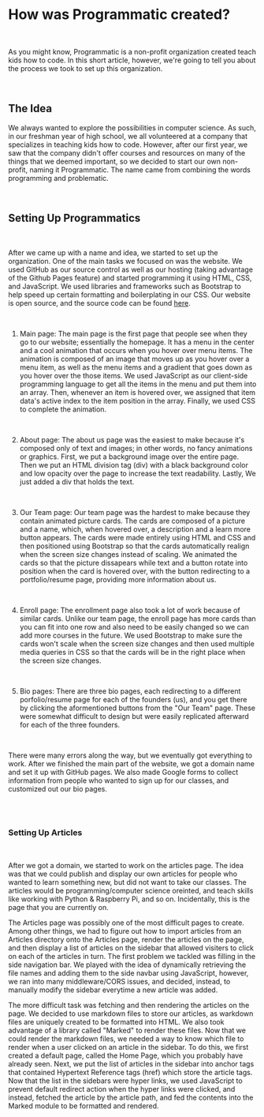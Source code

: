 # How was Programmatic created?

<br/>

As you might know, Programmatic is a non-profit organization created teach kids how to code. In this short article, however, we're going to tell you about the process we took to set up this organization.

<br/>

## The Idea

We always wanted to explore the possibilities in computer science. As such, in our freshman year of high school, we all volunteered at a company that specializes in teaching kids how to code. However, after our first year, we saw that the company didn't offer courses and resources on many of the things that we deemed important, so we decided to start our own non-profit, naming it Programmatic. The name came from combining the words programming and problematic.

<br/>

## Setting Up Programmatics

<br/>

After we came up with a name and idea, we started to set up the organization. One of the main tasks we focused on was the website. We used GitHub as our source control as well as our hosting (taking advantage of the Github Pages feature) and started programming it using HTML, CSS, and JavaScript. We used libraries and frameworks such as Bootstrap to help speed up certain formatting and boilerplating in our CSS. Our website is open source, and the source code can be found [here](https://github.com/Programmaticteams/Programmatics).

   <br/>

1. Main page:
   The main page is the first page that people see when they go to our website; essentially the homepage. It has a menu in the center and a cool animation that occurs when you hover over menu items. The animation is composed of an image that moves up as you hover over a menu item, as well as the menu items and a gradient that goes down as you hover over the those items. We used JavaScript as our client-side programming language to get all the items in the menu and put them into an array. Then, whenever an item is hovered over, we assigned that item data's active index to the item position in the array. Finally, we used CSS to complete the animation.

   <br/>

2. About page:
   The about us page was the easiest to make because it's composed only of text and images; in other words, no fancy animations or graphics. First, we put a background image over the entire page. Then we put an HTML division tag (div) with a black background color and low opacity over the page to increase the text readability. Lastly, We just added a div that holds the text.

   <br/>

3. Our Team page:
   Our team page was the hardest to make because they contain animated picture cards. The cards are composed of a picture and a name, which, when hovered over, a description and a learn more button appears. The cards were made entirely using HTML and CSS and then positioned using Bootstrap so that the cards automatically realign when the screen size changes instead of scaling. We animated the cards so that the picture dissapears while text and a button rotate into position when the card is hovered over, with the button redirecting to a portfolio/resume page, providing more information about us.

   <br/>

4. Enroll page:
   The enrollment page also took a lot of work because of similar cards. Unlike our team page, the enroll page has more cards than you can fit into one row and also need to be easily changed so we can add more courses in the future. We used Bootstrap to make sure the cards won't scale when the screen size changes and then used multiple media queries in CSS so that the cards will be in the right place when the screen size changes.

   <br/>

5. Bio pages:
   There are three bio pages, each redirecting to a different porfolio/resume page for each of the founders (us), and you get there by clicking the aformentioned buttons from the "Our Team" page. These were somewhat difficult to design but were easily replicated afterward for each of the three founders.

   <br/>

There were many errors along the way, but we eventually got everything to work. After we finished the main part of the website, we got a domain name and set it up with GitHub pages. We also made Google forms to collect information from people who wanted to sign up for our classes, and customized out our bio pages.

<br/>
<br/>

### Setting Up Articles

<br/>

After we got a domain, we started to work on the articles page. The idea was that we could publish and display our own articles for people who wanted to learn something new, but did not want to take our classes. The articles would be programming/computer science oreinted, and teach skills like working with Python & Raspberry Pi, and so on. Incidentally, this is the page that you are currently on.

The Articles page was possibly one of the most difficult pages to create. Among other things, we had to figure out how to import articles from an Articles directory onto the Articles page, render the articles on the page, and then display a list of articles on the sidebar that allowed visiters to click on each of the articles in turn. The first problem we tackled was filling in the side navigation bar. We played with the idea of dynamically retrieving the file names and adding them to the side navbar using JavaScript, however, we ran into many middleware/CORS issues, and decided, instead, to manually modify the sidebar everytime a new article was added.

The more difficult task was fetching and then rendering the articles on the page. We decided to use markdown files to store our articles, as warkdown files are uniquely created to be formatted into HTML. We also took advantage of a library called "Marked" to render these files. Now that we could render the markdown files, we needed a way to know which file to render when a user clicked on an article in the sidebar. To do this, we first created a default page, called the Home Page, which you probably have already seen. Next, we put the list of articles in the sidebar into anchor tags that contained Hypertext Reference tags (href) which store the article tags. Now that the list in the sidebars were hyper links, we used JavaScript to prevent default redirect action when the hyper links were clicked, and instead, fetched the article by the article path, and fed the contents into the Marked module to be formatted and rendered.
